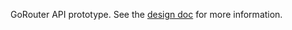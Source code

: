 GoRouter API prototype. See the [design doc](https://docs.google.com/document/d/1_mRXinbL_rb0mUt6DAFZ8kj0kh33ZjEMJuUq4PJgwj8/edit) for more information.
